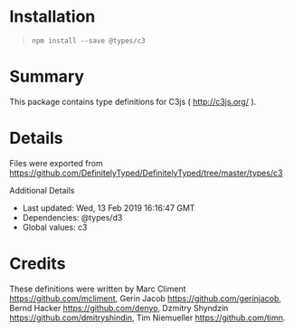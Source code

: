 # Installation
> `npm install --save @types/c3`

# Summary
This package contains type definitions for C3js ( http://c3js.org/ ).

# Details
Files were exported from https://github.com/DefinitelyTyped/DefinitelyTyped/tree/master/types/c3

Additional Details
 * Last updated: Wed, 13 Feb 2019 16:16:47 GMT
 * Dependencies: @types/d3
 * Global values: c3

# Credits
These definitions were written by Marc Climent <https://github.com/mcliment>, Gerin Jacob <https://github.com/gerinjacob>, Bernd Hacker <https://github.com/denyo>, Dzmitry Shyndzin <https://github.com/dmitryshindin>, Tim Niemueller <https://github.com/timn>.
